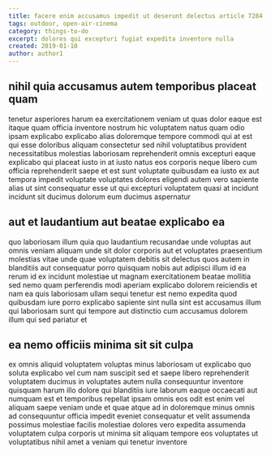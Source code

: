 ```yaml
---
title: facere enim accusamus impedit ut deserunt delectus article 7284
tags: outdoor, open-air-cinema
category: things-to-do
excerpt: dolores qui excepturi fugiat expedita inventore nulla
created: 2019-01-10
author: author1
---
```


## nihil quia accusamus autem temporibus placeat quam

tenetur asperiores harum ea exercitationem veniam ut quas dolor eaque est itaque quam officia inventore nostrum hic voluptatem natus quam odio ipsam explicabo explicabo alias doloremque tempore commodi qui at est qui esse doloribus aliquam consectetur sed nihil voluptatibus provident necessitatibus molestias laboriosam reprehenderit omnis excepturi eaque explicabo qui placeat iusto in at iusto natus eos corporis neque libero cum officia reprehenderit saepe et est sunt voluptate quibusdam ea iusto ex aut tempora impedit voluptate voluptates dolores eligendi autem vero sapiente alias ut sint consequatur esse ut qui excepturi voluptatem quasi at incidunt incidunt sit ducimus dolorum eum ducimus aspernatur

## aut et laudantium aut beatae explicabo ea

quo laboriosam illum quia quo laudantium recusandae unde voluptas aut omnis veniam aliquam unde sit dolor corporis aut et voluptates praesentium molestias vitae unde quae voluptatem debitis sit delectus quos autem in blanditiis aut consequatur porro quisquam nobis aut adipisci illum id ea rerum id ex incidunt molestiae ut magnam exercitationem beatae mollitia sed nemo quam perferendis modi aperiam explicabo dolorem reiciendis et nam ea quis laboriosam ullam sequi tenetur est nemo expedita quod quibusdam iure porro explicabo sapiente sint nulla sint est accusamus illum qui laboriosam sunt qui tempore aut distinctio cum accusamus dolorem illum qui sed pariatur et

## ea nemo officiis minima sit sit culpa

ex omnis aliquid voluptatem voluptas minus laboriosam ut explicabo quo soluta explicabo vel cum nam suscipit sed et saepe libero reprehenderit voluptatem ducimus in voluptates autem nulla consequuntur inventore quisquam harum illo dolore qui blanditiis iure laborum eaque occaecati aut numquam est et temporibus repellat ipsam omnis eos odit est enim vel aliquam saepe veniam unde et quae atque ad in doloremque minus omnis ad consequuntur officia impedit eveniet consequatur et velit assumenda possimus molestiae facilis molestiae dolores vero expedita assumenda voluptatem culpa corporis ut minima sit aliquam tempore eos voluptates ut voluptatibus nihil amet a veniam qui tenetur inventore
